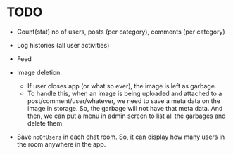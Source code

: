# TODO

- Count(stat) no of users, posts (per category), comments (per category)
- Log histories (all user activities)
- Feed
- Image deletion.
  - If user closes app (or what so ever), the image is left as garbage.
  - To handle this, when an image is being uploaded and attached to a post/comment/user/whatever, we need to save a meta data on the image in storage. So, the garbage will not have that meta data. And then, we can put a menu in admin screen to list all the garbages and delete them.


- Save `noOfUsers` in each chat room. So, it can display how many users in the room anywhere in the app.


